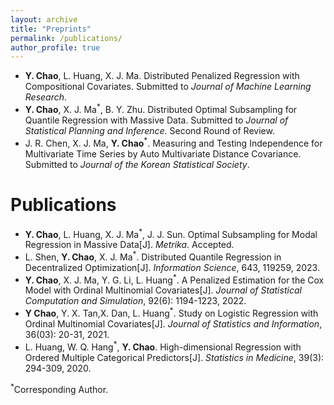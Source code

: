 ```yaml
---
layout: archive
title: "Preprints"
permalink: /publications/
author_profile: true
---
```

- **Y. Chao**, L. Huang, X. J. Ma<sup>*</sup>*. Distributed Penalized Regression with Compositional Covariates. Submitted to *Journal of Machine Learning Research*. 
- **Y. Chao**, X. J. Ma<sup>*</sup>, B. Y. Zhu. Distributed Optimal Subsampling for Quantile Regression with Massive Data. Submitted to *Journal of Statistical Planning and Inference*. Second Round of Review.
- J. R. Chen, X. J. Ma, **Y. Chao**<sup>*</sup>. Measuring and Testing Independence for Multivariate Time Series by Auto Multivariate Distance Covariance. Submitted to *Journal of the Korean Statistical Society*.

Publications
======
- **Y. Chao**, L. Huang, X. J. Ma<sup>*</sup>, J. J. Sun. Optimal Subsampling for Modal Regression in Massive Data[J]. *Metrika*. Accepted.
- L. Shen, **Y. Chao**, X. J. Ma<sup>*</sup>. Distributed Quantile Regression in Decentralized Optimization[J]. *Information Science*, 643, 119259, 2023.
- **Y. Chao**, X. J. Ma, Y. G. Li, L. Huang<sup>*</sup>. A Penalized Estimation for the Cox Model with Ordinal Multinomial Covariates[J]. *Journal of Statistical Computation and Simulation*, 92(6): 1194-1223, 2022.
- **Y Chao**, Y. X. Tan,X. Dan, L. Huang<sup>*</sup>. Study on Logistic Regression with Ordinal Multinomial Covariates[J]. *Journal of Statistics and Information*, 36(03): 20-31, 2021.
- L. Huang, W. Q. Hang<sup>*</sup>, **Y. Chao**. High-dimensional Regression with Ordered Multiple Categorical Predictors[J]. *Statistics in Medicine*, 39(3): 294-309, 2020.


<sup>*</sup>Corresponding Author.
   

